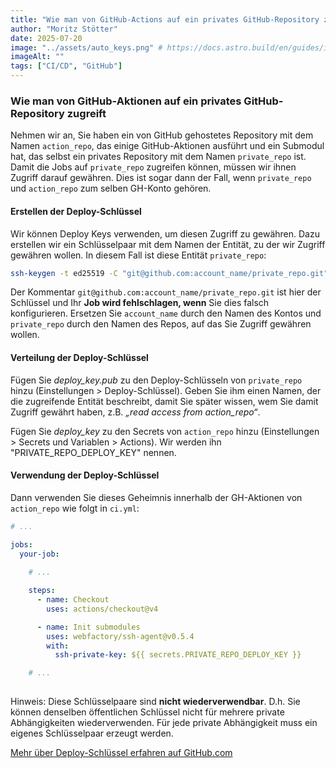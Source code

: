 ```yaml
---
title: "Wie man von GitHub-Actions auf ein privates GitHub-Repository zugreift"
author: "Moritz Stötter"
date: 2025-07-20
image: "../assets/auto_keys.png" # https://docs.astro.build/en/guides/images/#images-in-content-collections
imageAlt: ""
tags: ["CI/CD", "GitHub"]
---
```



### Wie man von GitHub-Aktionen auf ein privates GitHub-Repository zugreift

Nehmen wir an, Sie haben ein von GitHub gehostetes Repository mit dem Namen `action_repo`, das einige GitHub-Aktionen ausführt und ein Submodul hat, das selbst ein privates Repository mit dem Namen `private_repo` ist. Damit die Jobs auf `private_repo` zugreifen können, müssen wir ihnen Zugriff darauf gewähren. Dies ist sogar dann der Fall, wenn `private_repo` und `action_repo` zum selben GH-Konto gehören.

#### Erstellen der Deploy-Schlüssel

Wir können Deploy Keys verwenden, um diesen Zugriff zu gewähren. Dazu erstellen wir ein Schlüsselpaar mit dem Namen der Entität, zu der wir Zugriff gewähren wollen. In diesem Fall ist diese Entität `private_repo`:

```bash
ssh-keygen -t ed25519 -C "git@github.com:account_name/private_repo.git" -f deploy_key -N ""
```

Der Kommentar `git@github.com:account_name/private_repo.git` ist hier der Schlüssel und Ihr **Job wird fehlschlagen, wenn** Sie dies falsch konfigurieren. Ersetzen Sie `account_name` durch den Namen des Kontos und `private_repo` durch den Namen des Repos, auf das Sie Zugriff gewähren wollen.

#### Verteilung der Deploy-Schlüssel

Fügen Sie *deploy_key.pub* zu den Deploy-Schlüsseln von `private_repo` hinzu (Einstellungen > Deploy-Schlüssel). Geben Sie ihm einen Namen, der die zugreifende Entität beschreibt, damit Sie später wissen, wem Sie damit Zugriff gewährt haben, z.B. *„read access from action_repo“*.

Fügen Sie *deploy_key* zu den Secrets von `action_repo` hinzu (Einstellungen > Secrets und Variablen > Actions). Wir werden ihn "PRIVATE_REPO_DEPLOY_KEY" nennen.

#### Verwendung der Deploy-Schlüssel

Dann verwenden Sie dieses Geheimnis innerhalb der GH-Aktionen von `action_repo` wie folgt in `ci.yml`:

```yaml
# ... 

jobs:
  your-job:
    
    # ...

    steps:
      - name: Checkout
        uses: actions/checkout@v4

      - name: Init submodules
        uses: webfactory/ssh-agent@v0.5.4
        with:
          ssh-private-key: ${{ secrets.PRIVATE_REPO_DEPLOY_KEY }}

    # ...
 
```

Hinweis: Diese Schlüsselpaare sind **nicht wiederverwendbar**. D.h. Sie können denselben öffentlichen Schlüssel nicht für mehrere private Abhängigkeiten wiederverwenden. Für jede private Abhängigkeit muss ein eigenes Schlüsselpaar erzeugt werden.

[Mehr über Deploy-Schlüssel erfahren auf GitHub.com](https://docs.github.com/en/authentication/connecting-to-github-with-ssh/managing-deploy-keys)